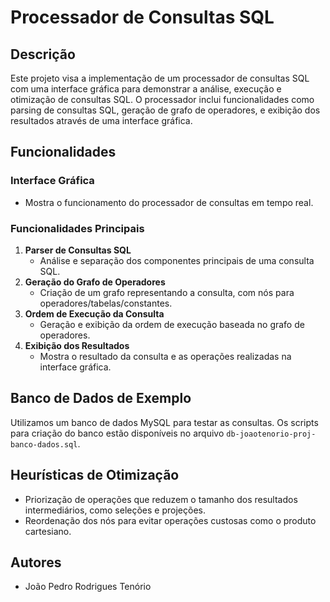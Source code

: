 # Processador de Consultas SQL

## Descrição
Este projeto visa a implementação de um processador de consultas SQL com uma interface gráfica para demonstrar a análise, execução e otimização de consultas SQL. O processador inclui funcionalidades como parsing de consultas SQL, geração de grafo de operadores, e exibição dos resultados através de uma interface gráfica.

## Funcionalidades

### Interface Gráfica
- Mostra o funcionamento do processador de consultas em tempo real.

### Funcionalidades Principais
1. **Parser de Consultas SQL**
   - Análise e separação dos componentes principais de uma consulta SQL.
2. **Geração do Grafo de Operadores**
   - Criação de um grafo representando a consulta, com nós para operadores/tabelas/constantes.
3. **Ordem de Execução da Consulta**
   - Geração e exibição da ordem de execução baseada no grafo de operadores.
4. **Exibição dos Resultados**
   - Mostra o resultado da consulta e as operações realizadas na interface gráfica.

## Banco de Dados de Exemplo
Utilizamos um banco de dados MySQL para testar as consultas. Os scripts para criação do banco estão disponíveis no arquivo `db-joaotenorio-proj-banco-dados.sql`.

## Heurísticas de Otimização
- Priorização de operações que reduzem o tamanho dos resultados intermediários, como seleções e projeções.
- Reordenação dos nós para evitar operações custosas como o produto cartesiano.

## Autores
- João Pedro Rodrigues Tenório